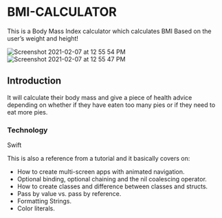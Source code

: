 # BMI-CALCULATOR
This is a Body Mass Index calculator which calculates BMI Based on the user’s weight and height! 


![Screenshot 2021-02-07 at 12 55 54 PM](https://user-images.githubusercontent.com/71220433/107137072-e0ca1f00-6943-11eb-89de-1bad037b90ec.png) ![Screenshot 2021-02-07 at 12 55 47 PM](https://user-images.githubusercontent.com/71220433/107137086-f3dcef00-6943-11eb-86b4-5b720677a411.png) 

## Introduction

It will calculate their body mass and give a piece of health advice depending on whether if they have eaten too many pies or if they need to eat more pies.

### Technology

Swift

This is also a reference from a tutorial and it basically covers on:

* How to create multi-screen apps with animated navigation.
* Optional binding, optional chaining and the nil coalescing operator.
* How to create classes and difference between classes and structs.
* Pass by value vs. pass by reference.
* Formatting Strings.
* Color literals.

